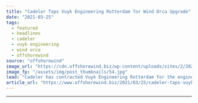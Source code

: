 ```yaml
---
title: "Cadeler Taps Vuyk Engineering Rotterdam for Wind Orca Upgrade"
date: "2021-03-25"
tags: 
  - featured
  - headlines
  - cadeler
  - vuyk engineering
  - wind orca
  - offshorewind
source: "offshorewind"
image_url: "https://cdn.offshorewind.biz/wp-content/uploads/sites/2/2021/03/25113503/Cadeler-Taps-Vuyk-Engineering-Rotterdam-for-Wind-Orca-Upgrade.jpg"
image_fp: "/assets/img/post_thumbnails/54.jpg"
lead: "Cadeler has contracted Vuyk Engineering Rotterdam for the engineering works supporting the upgrade of"
article_url: "https://www.offshorewind.biz/2021/03/25/cadeler-taps-vuyk-engineering-rotterdam-for-wind-orca-upgrade/"
---
```


---
